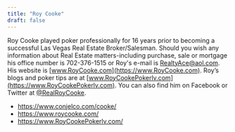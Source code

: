 ```yaml
---
title: "Roy Cooke"
draft: false
---
```


Roy Cooke
played poker professionally for 16 years prior to becoming a successful Las
Vegas Real Estate Broker/Salesman. Should you wish any information about Real
Estate matters-including purchase, sale or mortgage his office number is
702-376-1515 or Roy's e-mail is [RealtyAce@aol.com](mailto:RealtyAce@aol.com). His website is
[www.RoyCooke.com](https://www.RoyCooke.com). Roy&rsquo;s blogs and
poker tips are at [www.RoyCookePokerlv.com](https://www.RoyCookePokerlv.com).
You can also find him on Facebook or Twitter at
[@RealRoyCooke](https://x.com/RealRoyCooke).

* https://www.conjelco.com/cooke/
* https://www.roycooke.com/
* https://www.RoyCookePokerlv.com/


